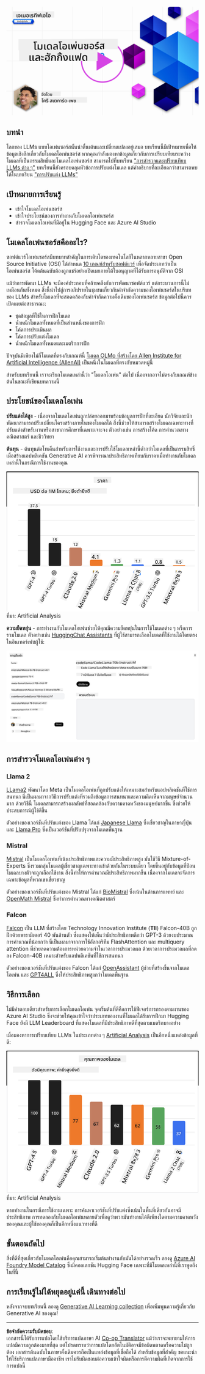<!--
CO_OP_TRANSLATOR_METADATA:
{
  "original_hash": "a8b2d4bb727c877ebf9edff8623d16b9",
  "translation_date": "2025-09-06T10:18:26+00:00",
  "source_file": "16-open-source-models/README.md",
  "language_code": "th"
}
-->
[![Open Source Models](../../../translated_images/16-lesson-banner.6b56555e8404fda1716382db4832cecbe616ccd764de381f0af6cfd694d05f74.th.png)](https://aka.ms/gen-ai-lesson16-gh?WT.mc_id=academic-105485-koreyst)

## บทนำ

โลกของ LLMs แบบโอเพ่นซอร์สนั้นน่าตื่นเต้นและเปลี่ยนแปลงอยู่เสมอ บทเรียนนี้มีเป้าหมายเพื่อให้ข้อมูลเชิงลึกเกี่ยวกับโมเดลโอเพ่นซอร์ส หากคุณกำลังมองหาข้อมูลเกี่ยวกับการเปรียบเทียบระหว่างโมเดลที่เป็นกรรมสิทธิ์และโมเดลโอเพ่นซอร์ส สามารถไปที่บทเรียน ["การสำรวจและเปรียบเทียบ LLMs ต่าง ๆ"](../02-exploring-and-comparing-different-llms/README.md?WT.mc_id=academic-105485-koreyst) บทเรียนนี้ยังครอบคลุมหัวข้อการปรับแต่งโมเดล แต่คำอธิบายที่ละเอียดกว่าสามารถพบได้ในบทเรียน ["การปรับแต่ง LLMs"](../18-fine-tuning/README.md?WT.mc_id=academic-105485-koreyst)

## เป้าหมายการเรียนรู้

- เข้าใจโมเดลโอเพ่นซอร์ส
- เข้าใจประโยชน์ของการทำงานกับโมเดลโอเพ่นซอร์ส
- สำรวจโมเดลโอเพ่นที่มีอยู่ใน Hugging Face และ Azure AI Studio

## โมเดลโอเพ่นซอร์สคืออะไร?

ซอฟต์แวร์โอเพ่นซอร์สมีบทบาทสำคัญในการเติบโตของเทคโนโลยีในหลากหลายสาขา Open Source Initiative (OSI) ได้กำหนด [10 เกณฑ์สำหรับซอฟต์แวร์](https://web.archive.org/web/20241126001143/https://opensource.org/osd?WT.mc_id=academic-105485-koreyst) เพื่อจัดประเภทว่าเป็นโอเพ่นซอร์ส โค้ดต้นฉบับต้องถูกแชร์อย่างเปิดเผยภายใต้ใบอนุญาตที่ได้รับการอนุมัติจาก OSI

แม้ว่าการพัฒนา LLMs จะมีองค์ประกอบที่คล้ายคลึงกับการพัฒนาซอฟต์แวร์ แต่กระบวนการนี้ไม่เหมือนกันทั้งหมด สิ่งนี้นำไปสู่การอภิปรายในชุมชนเกี่ยวกับคำจำกัดความของโอเพ่นซอร์สในบริบทของ LLMs สำหรับโมเดลที่จะสอดคล้องกับคำจำกัดความดั้งเดิมของโอเพ่นซอร์ส ข้อมูลต่อไปนี้ควรเปิดเผยต่อสาธารณะ:

- ชุดข้อมูลที่ใช้ในการฝึกโมเดล
- น้ำหนักโมเดลทั้งหมดที่เป็นส่วนหนึ่งของการฝึก
- โค้ดการประเมินผล
- โค้ดการปรับแต่งโมเดล
- น้ำหนักโมเดลทั้งหมดและเมตริกการฝึก

ปัจจุบันมีเพียงไม่กี่โมเดลที่ตรงกับเกณฑ์นี้ [โมเดล OLMo ที่สร้างโดย Allen Institute for Artificial Intelligence (AllenAI)](https://huggingface.co/allenai/OLMo-7B?WT.mc_id=academic-105485-koreyst) เป็นหนึ่งในโมเดลที่ตรงกับหมวดหมู่นี้

สำหรับบทเรียนนี้ เราจะเรียกโมเดลเหล่านี้ว่า "โมเดลโอเพ่น" ต่อไป เนื่องจากอาจไม่ตรงกับเกณฑ์ข้างต้นในขณะที่เขียนบทความนี้

## ประโยชน์ของโมเดลโอเพ่น

**ปรับแต่งได้สูง** - เนื่องจากโมเดลโอเพ่นถูกปล่อยออกมาพร้อมข้อมูลการฝึกที่ละเอียด นักวิจัยและนักพัฒนาสามารถปรับเปลี่ยนโครงสร้างภายในของโมเดลได้ สิ่งนี้ช่วยให้สามารถสร้างโมเดลเฉพาะทางที่ปรับแต่งสำหรับงานหรือสาขาการศึกษาที่เฉพาะเจาะจง ตัวอย่างเช่น การสร้างโค้ด การคำนวณทางคณิตศาสตร์ และชีววิทยา

**ต้นทุน** - ต้นทุนต่อโทเค็นสำหรับการใช้งานและการปรับใช้โมเดลเหล่านี้ต่ำกว่าโมเดลที่เป็นกรรมสิทธิ์ เมื่อสร้างแอปพลิเคชัน Generative AI ควรพิจารณาประสิทธิภาพเทียบกับราคาเมื่อทำงานกับโมเดลเหล่านี้ในกรณีการใช้งานของคุณ

![Model Cost](../../../translated_images/model-price.3f5a3e4d32ae00b465325159e1f4ebe7b5861e95117518c6bfc37fe842950687.th.png)  
ที่มา: Artificial Analysis

**ความยืดหยุ่น** - การทำงานกับโมเดลโอเพ่นช่วยให้คุณมีความยืดหยุ่นในการใช้โมเดลต่าง ๆ หรือการรวมโมเดล ตัวอย่างเช่น [HuggingChat Assistants](https://huggingface.co/chat?WT.mc_id=academic-105485-koreyst) ที่ผู้ใช้สามารถเลือกโมเดลที่ใช้งานได้โดยตรงในอินเทอร์เฟซผู้ใช้:

![Choose Model](../../../translated_images/choose-model.f095d15bbac922141591fd4fac586dc8d25e69b42abf305d441b84c238e293f2.th.png)

## การสำรวจโมเดลโอเพ่นต่าง ๆ

### Llama 2

[LLama2](https://huggingface.co/meta-llama?WT.mc_id=academic-105485-koreyst) พัฒนาโดย Meta เป็นโมเดลโอเพ่นที่ถูกปรับแต่งให้เหมาะสมสำหรับแอปพลิเคชันที่ใช้การสนทนา นี่เป็นผลมาจากวิธีการปรับแต่งที่รวมถึงข้อมูลการสนทนาและความคิดเห็นจากมนุษย์จำนวนมาก ด้วยวิธีนี้ โมเดลสามารถสร้างผลลัพธ์ที่สอดคล้องกับความคาดหวังของมนุษย์มากขึ้น ซึ่งช่วยให้ประสบการณ์ผู้ใช้ดีขึ้น

ตัวอย่างของเวอร์ชันที่ปรับแต่งของ Llama ได้แก่ [Japanese Llama](https://huggingface.co/elyza/ELYZA-japanese-Llama-2-7b?WT.mc_id=academic-105485-koreyst) ซึ่งเชี่ยวชาญในภาษาญี่ปุ่น และ [Llama Pro](https://huggingface.co/TencentARC/LLaMA-Pro-8B?WT.mc_id=academic-105485-koreyst) ซึ่งเป็นเวอร์ชันที่ปรับปรุงจากโมเดลพื้นฐาน

### Mistral

[Mistral](https://huggingface.co/mistralai?WT.mc_id=academic-105485-koreyst) เป็นโมเดลโอเพ่นที่เน้นประสิทธิภาพและความมีประสิทธิภาพสูง มันใช้วิธี Mixture-of-Experts ซึ่งรวมกลุ่มโมเดลผู้เชี่ยวชาญเฉพาะทางเข้าด้วยกันในระบบเดียว โดยขึ้นอยู่กับข้อมูลที่ป้อน โมเดลบางตัวจะถูกเลือกใช้งาน สิ่งนี้ทำให้การคำนวณมีประสิทธิภาพมากขึ้น เนื่องจากโมเดลจะจัดการเฉพาะข้อมูลที่พวกเขาเชี่ยวชาญ

ตัวอย่างของเวอร์ชันที่ปรับแต่งของ Mistral ได้แก่ [BioMistral](https://huggingface.co/BioMistral/BioMistral-7B?text=Mon+nom+est+Thomas+et+mon+principal?WT.mc_id=academic-105485-koreyst) ซึ่งเน้นในด้านการแพทย์ และ [OpenMath Mistral](https://huggingface.co/nvidia/OpenMath-Mistral-7B-v0.1-hf?WT.mc_id=academic-105485-koreyst) ซึ่งทำการคำนวณทางคณิตศาสตร์

### Falcon

[Falcon](https://huggingface.co/tiiuae?WT.mc_id=academic-105485-koreyst) เป็น LLM ที่สร้างโดย Technology Innovation Institute (**TII**) Falcon-40B ถูกฝึกด้วยพารามิเตอร์ 40 พันล้านตัว ซึ่งแสดงให้เห็นว่ามีประสิทธิภาพดีกว่า GPT-3 ด้วยงบประมาณการคำนวณที่น้อยกว่า นี่เป็นผลมาจากการใช้อัลกอริทึม FlashAttention และ multiquery attention ที่ช่วยลดความต้องการหน่วยความจำในเวลาการประมวลผล ด้วยเวลาการประมวลผลที่ลดลง Falcon-40B เหมาะสำหรับแอปพลิเคชันที่ใช้การสนทนา

ตัวอย่างของเวอร์ชันที่ปรับแต่งของ Falcon ได้แก่ [OpenAssistant](https://huggingface.co/OpenAssistant/falcon-40b-sft-top1-560?WT.mc_id=academic-105485-koreyst) ผู้ช่วยที่สร้างขึ้นจากโมเดลโอเพ่น และ [GPT4ALL](https://huggingface.co/nomic-ai/gpt4all-falcon?WT.mc_id=academic-105485-koreyst) ซึ่งให้ประสิทธิภาพสูงกว่าโมเดลพื้นฐาน

## วิธีการเลือก

ไม่มีคำตอบเดียวสำหรับการเลือกโมเดลโอเพ่น จุดเริ่มต้นที่ดีคือการใช้ฟีเจอร์การกรองตามงานของ Azure AI Studio ซึ่งจะช่วยให้คุณเข้าใจว่าประเภทของงานที่โมเดลได้รับการฝึกมา Hugging Face ยังมี LLM Leaderboard ที่แสดงโมเดลที่มีประสิทธิภาพดีที่สุดตามเมตริกบางอย่าง

เมื่อมองหาการเปรียบเทียบ LLMs ในประเภทต่าง ๆ [Artificial Analysis](https://artificialanalysis.ai/?WT.mc_id=academic-105485-koreyst) เป็นอีกหนึ่งแหล่งข้อมูลที่ดี:

![Model Quality](../../../translated_images/model-quality.aaae1c22e00f7ee1cd9dc186c611ac6ca6627eabd19e5364dce9e216d25ae8a5.th.png)  
ที่มา: Artificial Analysis

หากทำงานในกรณีการใช้งานเฉพาะ การค้นหาเวอร์ชันที่ปรับแต่งซึ่งเน้นในพื้นที่เดียวกันอาจมีประสิทธิภาพ การทดลองกับโมเดลโอเพ่นหลายตัวเพื่อดูว่าพวกมันทำงานได้ดีเพียงใดตามความคาดหวังของคุณและผู้ใช้ของคุณก็เป็นอีกหนึ่งแนวทางที่ดี

## ขั้นตอนถัดไป

สิ่งที่ดีที่สุดเกี่ยวกับโมเดลโอเพ่นคือคุณสามารถเริ่มต้นทำงานกับมันได้อย่างรวดเร็ว ลองดู [Azure AI Foundry Model Catalog](https://ai.azure.com?WT.mc_id=academic-105485-koreyst) ซึ่งมีคอลเลกชัน Hugging Face เฉพาะที่มีโมเดลเหล่านี้ที่เราพูดถึงในที่นี้

## การเรียนรู้ไม่ได้หยุดอยู่แค่นี้ เดินทางต่อไป

หลังจากจบบทเรียนนี้ ลองดู [Generative AI Learning collection](https://aka.ms/genai-collection?WT.mc_id=academic-105485-koreyst) เพื่อเพิ่มพูนความรู้เกี่ยวกับ Generative AI ของคุณ!

---

**ข้อจำกัดความรับผิดชอบ**:  
เอกสารนี้ได้รับการแปลโดยใช้บริการแปลภาษา AI [Co-op Translator](https://github.com/Azure/co-op-translator) แม้ว่าเราจะพยายามให้การแปลมีความถูกต้องมากที่สุด แต่โปรดทราบว่าการแปลโดยอัตโนมัติอาจมีข้อผิดพลาดหรือความไม่ถูกต้อง เอกสารต้นฉบับในภาษาดั้งเดิมควรถือเป็นแหล่งข้อมูลที่เชื่อถือได้ สำหรับข้อมูลที่สำคัญ ขอแนะนำให้ใช้บริการแปลภาษามืออาชีพ เราไม่รับผิดชอบต่อความเข้าใจผิดหรือการตีความผิดที่เกิดจากการใช้การแปลนี้